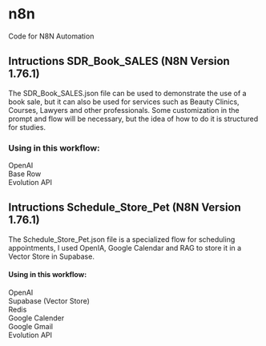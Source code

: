 # n8n
Code for N8N Automation

## Intructions SDR_Book_SALES  (N8N Version 1.76.1)

The SDR_Book_SALES.json file can be used to demonstrate the use of a book sale, but it can also be used for services such as Beauty Clinics, Courses, Lawyers and other professionals. Some customization in the prompt and flow will be necessary, but the idea of ​​how to do it is structured for studies.
### Using in this workflow:
OpenAI</br>
Base Row</br>
Evolution API</br>

## Intructions Schedule_Store_Pet (N8N Version 1.76.1)
The Schedule_Store_Pet.json file is a specialized flow for scheduling appointments, I used OpenIA, Google Calendar and RAG to store it in a Vector Store in Supabase.
#### Using in this workflow:
OpenAI</br>
Supabase (Vector Store)</br>
Redis</br>
Google Calender</br>
Google Gmail</br>
Evolution API</br>


